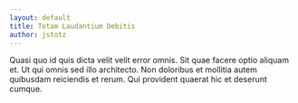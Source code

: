```yaml
---
layout: default
title: Totam Laudantium Debitis
author: jstotz
---
```


Quasi quo id quis dicta velit velit error omnis. Sit quae facere optio aliquam et. Ut qui omnis sed illo architecto. Non doloribus et mollitia autem quibusdam reiciendis et rerum. Qui provident quaerat hic et deserunt cumque.
